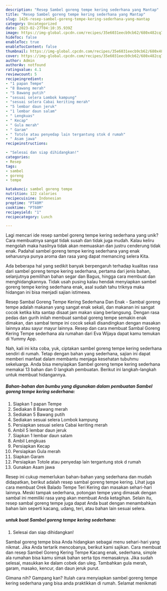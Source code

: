 ```yaml
---
description: "Resep Sambel goreng tempe kering sederhana yang Mantap"
title: "Resep Sambel goreng tempe kering sederhana yang Mantap"
slug: 1426-resep-sambel-goreng-tempe-kering-sederhana-yang-mantap
category: Uncategorized
date: 2023-02-27T04:10:35.939Z
image: https://img-global.cpcdn.com/recipes/35e6031eecb9cb62/680x482cq70/sambel-goreng-tempe-kering-sederhana-foto-resep-utama.jpg
hideToc: false
enableToc: true
enableTocContent: false
thumbnail: https://img-global.cpcdn.com/recipes/35e6031eecb9cb62/680x482cq70/sambel-goreng-tempe-kering-sederhana-foto-resep-utama.jpg
cover: https://img-global.cpcdn.com/recipes/35e6031eecb9cb62/680x482cq70/sambel-goreng-tempe-kering-sederhana-foto-resep-utama.jpg
author: Admin
authorAv: notfound
ratingvalue: 4.1
reviewcount: 5
recipeingredient:
- "1 papan Tempe"
- "8 Bawang merah"
- "5 Bawang putih"
- "sesuai selera Lombok kampung"
- "sesuai selera Cabai keriting merah"
- "5 lembar daun jeruk"
- "1 lembar daun salam"
- " Lengkuas"
- " Kecap"
- " Gula merah"
- " Garam"
- " Totole atau penyedap lain tergantung stok d rumah"
- " Asam jawa"
recipeinstructions:

- "Selesai dan siap dihidangkan!"
categories:
- Resep
tags:
- sambel
- goreng
- tempe

katakunci: sambel goreng tempe 
nutrition: 122 calories
recipecuisine: Indonesian
preptime: "PT40M"
cooktime: "PT60M"
recipeyield: "1"
recipecategory: Lunch

---
```





Lagi mencari ide resep sambel goreng tempe kering sederhana yang unik? Cara membuatnya sangat tidak susah dan tidak juga mudah. Kalau keliru mengolah maka hasilnya tidak akan memuaskan dan justru cenderung tidak enak. Padahal sambel goreng tempe kering sederhana yang enak seharusnya punya aroma dan rasa yang dapat memancing selera Kita.





Ada beberapa hal yang sedikit banyak berpengaruh terhadap kualitas rasa dari sambel goreng tempe kering sederhana, pertama dari jenis bahan, selanjutnya pemilihan bahan segar dan Bagus, hingga cara membuat dan menghidangkannya. Tidak usah pusing kalau hendak menyiapkan sambel goreng tempe kering sederhana enak,      asal sudah tahu triknya maka hidangan ini bisa menjadi sajian istimewa.














Resep Sambal Goreng Tempe Kering Sederhana Dan Enak - Sambal goreng tempe adalah makanan yang sangat enak sekali, dan makanan ini sangat cocok ketika kita santap disaat jam makan siang berlangsung. Dengan rasa pedas dan gurih inilah membuat sambal goreng tempe semakin enak dimakan, dan sambal tempe ini cocok sekali disandingkan dengan masakan lainnya atau sayur mayur lainnya. Resep dan cara membuat Sambal Goreng Kering Tempe sederhana ala rumahan dari Eva Wijaya dapat kamu temukan di Yummy App.






Nah, kali ini kita coba, yuk, ciptakan sambel goreng tempe kering sederhana sendiri di rumah. Tetap dengan bahan yang sederhana, sajian ini dapat memberi manfaat dalam membantu menjaga kesehatan tubuhmu sekeluarga. Anda bisa menyiapkan Sambel goreng tempe kering sederhana memakai 13 bahan dan 0 langkah pembuatan. Berikut ini langkah-langkah untuk membuat hidangannya.

<!--inarticleads1-->

##### Bahan-bahan dan bumbu yang digunakan dalam pembuatan Sambel goreng tempe kering sederhana:

1. Siapkan 1 papan Tempe
1. Sediakan 8 Bawang merah
1. Sediakan 5 Bawang putih
1. Sediakan sesuai selera Lombok kampung
1. Persiapkan sesuai selera Cabai keriting merah
1. Ambil 5 lembar daun jeruk
1. Siapkan 1 lembar daun salam
1. Ambil  Lengkuas
1. Persiapkan  Kecap
1. Persiapkan  Gula merah
1. Siapkan  Garam
1. Persiapkan  Totole atau penyedap lain tergantung stok d rumah
1. Gunakan  Asam jawa


Resep ini cukup memerlukan bahan-bahan yang sederhana dan mudah didapatkan, berikut adalah resep sambal goreng tempe kering. Lihat juga cara membuat Orek Balado Tempe Teri Kering dan masakan sehari-hari lainnya. Meski tampak sederhana, potongan tempe yang dimasak dengan sambal ini memiliki rasa yang akan membuat Anda ketagihan. Selain itu, resep sambal goreng tempe juga dapat Anda buat dengan menambahkan bahan lain seperti kacang, udang, teri, atau bahan lain sesuai selera. 

<!--inarticleads2-->

#####  untuk buat Sambel goreng tempe kering sederhana:


1. Selesai dan siap dihidangkan!

Sambal goreng tempe bisa Anda hidangkan sebagai menu sehari-hari yang nikmat. Jika Anda tertarik mencobanya, berikut kami sajikan. Cara membuat dan resep Sambel Goreng Kering Tempe Kacang enak, sederhana, simple ala rumahan bisa kamu simak bahan serta tips memasaknya. Jika sudah selesai, masukkan ke dalam cobek dan uleg. Tambahkan gula merah, garam, masako, kencur, dan daun jeruk purut. 

Gimana nih? Gampang kan? Itulah cara menyiapkan sambel goreng tempe kering sederhana yang bisa anda praktikkan di rumah. Selamat menikmati
